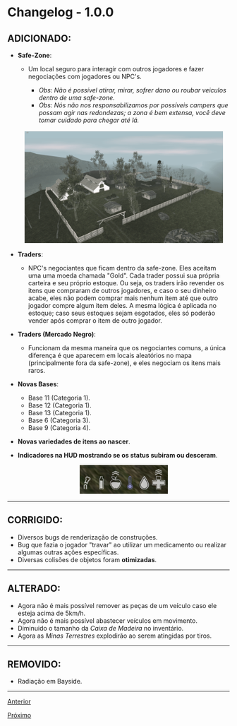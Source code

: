 # Changelog - 1.0.0

## **ADICIONADO**:

- **Safe-Zone**:

  - Um local seguro para interagir com outros jogadores e fazer negociações com jogadores ou NPC's.

    - _Obs: Não é possível atirar, mirar, sofrer dano ou roubar veiculos dentro de uma safe-zone._
    - _Obs: Nós não nos responsabilizamos por possíveis campers que possam agir nas redondezas; a zona é bem extensa, você deve tomar cuidado para chegar até lá._

  <br>

  <div align="center">
    <img src="./images/1.png" width=450 alt="Imagem da safe-zone"/>
  <div/>

- **Traders**:

  - NPC's negociantes que ficam dentro da safe-zone. Eles aceitam uma uma moeda chamada "Gold".
    Cada trader possui sua própria carteira e seu próprio estoque. Ou seja, os traders irão revender os itens que compraram de outros jogadores, e caso o seu dinheiro acabe, eles não podem comprar mais nenhum item até que outro jogador compre algum item deles. A mesma lógica é aplicada no estoque; caso seus estoques sejam esgotados, eles só poderão vender após comprar o item de outro jogador.

- **Traders (Mercado Negro)**:

  - Funcionam da mesma maneira que os negociantes comuns, a única diferença é que aparecem em locais aleatórios no mapa (principalmente fora da safe-zone), e eles negociam os itens mais raros.

- **Novas Bases**:

  - Base 11 (Categoria 1).
  - Base 12 (Categoria 1).
  - Base 13 (Categoria 1).
  - Base 6 (Categoria 3).
  - Base 9 (Categoria 4).

- **Novas variedades de itens ao nascer**.
- **Indicadores na HUD mostrando se os status subiram ou desceram**.
  <div align="center">
    <img src="./images/hud_stats.png" width=200 alt="Imagem da safe-zone"/>
  <div/>

---

## **CORRIGIDO**:

- Diversos bugs de renderização de construções.
- Bug que fazia o jogador "travar" ao utilizar um medicamento ou realizar algumas outras ações específicas.
- Diversas colisões de objetos foram **otimizadas**.

---

## **ALTERADO**:

- Agora não é mais possível remover as peças de um veículo caso ele esteja acima de 5km/h.
- Agora não é mais possível abastecer veículos em movimento.
- Diminuido o tamanho da _Caixa de Madeira_ no inventário.
- Agora as _Minas Terrestres_ explodirão ao serem atingidas por tiros.

---

## **REMOVIDO**:

- Radiação em Bayside.

---

[Anterior](https://google.com)

[Próximo](https://google.com)
